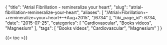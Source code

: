{
    "title": "Atrial Fibrillation - remineralize your heart",
    "slug": "atrial-fibrillation-remineralize-your-heart",
    "aliases": [
        "/Atrial+Fibrillation+-+remineralize+your+heart+-+Aug+2015",
        "/6734"
    ],
    "tiki_page_id": 6734,
    "date": "2015-07-25",
    "categories": [
        "Cardiovascular",
        "Books videos",
        "Magnesium"
    ],
    "tags": [
        "Books videos",
        "Cardiovascular",
        "Magnesium"
    ]
}


{{< toc >}}